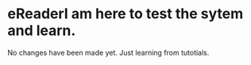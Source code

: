 # eReaderI am here to test the sytem and learn.
No changes have been made yet. Just learning from tutotials.
